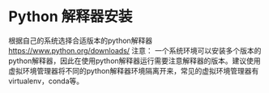 # Python 解释器安装
根据自己的系统选择合适版本的python解释器 https://www.python.org/downloads/
注意： 一个系统环境可以安装多个版本的python解释器，因此在使用python解释器运行需要注意解释器的版本。建议使用虚拟环境管理器将不同的python解释器环境隔离开来，常见的虚拟环境管理器有virtualenv，conda等。
 

<!--stackedit_data:
eyJoaXN0b3J5IjpbMzY1NDAyMDEwLC0zODg1ODM1NjIsMzY1ND
AyMDEwLDEyMzc5NDI3NTksMTI0MzY2MTYzOF19
-->